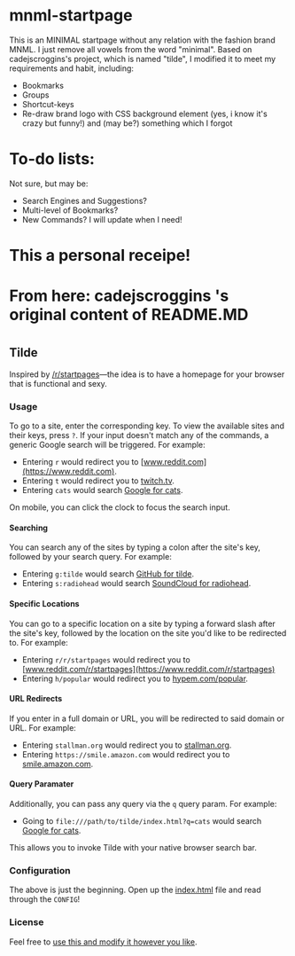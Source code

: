 # mnml-startpage
This is an MINIMAL startpage without any relation with the fashion brand MNML. I just remove all vowels from the word "minimal". Based on cadejscroggins's project, which is named "tilde", I modified it to meet my requirements and habit, including:
* Bookmarks
* Groups
* Shortcut-keys
* Re-draw brand logo with CSS background element (yes, i know it's crazy but funny!)
and (may be?) something which I forgot

# To-do lists:
Not sure, but may be:
* Search Engines and Suggestions?
* Multi-level of Bookmarks?
* New Commands?
I will update when I need!

# This a personal receipe!
# From here: cadejscroggins 's original content of README.MD
#  

## Tilde

Inspired by [/r/startpages](https://www.reddit.com/r/startpages)—the idea is to
have a homepage for your browser that is functional and sexy.

### Usage

To go to a site, enter the corresponding key. To view the available sites and
their keys, press `?`. If your input doesn't match any of the commands, a
generic Google search will be triggered. For example:

- Entering `r` would redirect you to [www.reddit.com](https://www.reddit.com).
- Entering `t` would redirect you to [twitch.tv](https://www.twitch.tv).
- Entering `cats` would search
  [Google for cats](https://encrypted.google.com/search?q=cats).

On mobile, you can click the clock to focus the search input.

#### Searching

You can search any of the sites by typing a colon after the site's key, followed
by your search query. For example:

- Entering `g:tilde` would search
  [GitHub for tilde](https://github.com/search?q=tilde).
- Entering `s:radiohead` would search
  [SoundCloud for radiohead](https://soundcloud.com/search?q=radiohead).

#### Specific Locations

You can go to a specific location on a site by typing a forward slash after the
site's key, followed by the location on the site you'd like to be redirected to.
For example:

- Entering `r/r/startpages` would redirect you to
  [www.reddit.com/r/startpages](https://www.reddit.com/r/startpages)
- Entering `h/popular` would redirect you to
  [hypem.com/popular](http://hypem.com/popular).

#### URL Redirects

If you enter in a full domain or URL, you will be redirected to said domain or
URL. For example:

- Entering `stallman.org` would redirect you to
  [stallman.org](https://stallman.org/).
- Entering `https://smile.amazon.com` would redirect you to
  [smile.amazon.com](https://smile.amazon.com/).

#### Query Paramater

Additionally, you can pass any query via the `q` query param. For example:

- Going to `file:///path/to/tilde/index.html?q=cats` would search
  [Google for cats](https://encrypted.google.com/search?q=cats).

This allows you to invoke Tilde with your native browser search bar.

### Configuration

The above is just the beginning. Open up the [index.html](index.html) file and
read through the `CONFIG`!

### License

Feel free to [use this and modify it however you like](https://github.com/cadejscroggins/tilde/blob/master/LICENSE).
